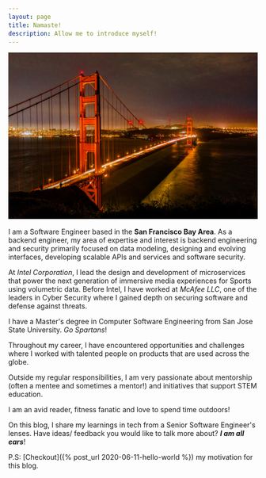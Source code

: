 ```yaml
---
layout: page
title: Namaste!
description: Allow me to introduce myself!
---
```


![Welcome!](/images/GoldenGate.jpg "Photo by Andreas Selter on Unsplash")



I am a Software Engineer based in the **San Francisco Bay Area**. 
As a backend engineer, my area of expertise and interest is backend engineering and security primarily focused on data modeling, designing and evolving interfaces, developing scalable APIs and services and software security.

At *Intel Corporation*, I lead the design and development of microservices that power the next generation of immersive media experiences for Sports using volumetric data.
Before Intel, I have worked at *McAfee LLC*, one of the leaders in Cyber Security where I gained depth on securing software and defense against threats.

I have a Master's degree in Computer Software Engineering from San Jose State University. *Go Spartans*!

Throughout my career, I have encountered opportunities and challenges where I worked with talented people on products that are used across the globe.

Outside my regular responsibilities, I am very passionate about mentorship (often a mentee and sometimes a mentor!) and initiatives that support STEM education.

I am an avid reader, fitness fanatic and love to spend time outdoors!
  
 On this blog, I share my learnings in tech from a Senior Software Engineer's lenses.
Have ideas/ feedback you would like to talk more about? ***I am all ears***!

P.S: [Checkout]({% post_url 2020-06-11-hello-world %}) my motivation for this blog.

